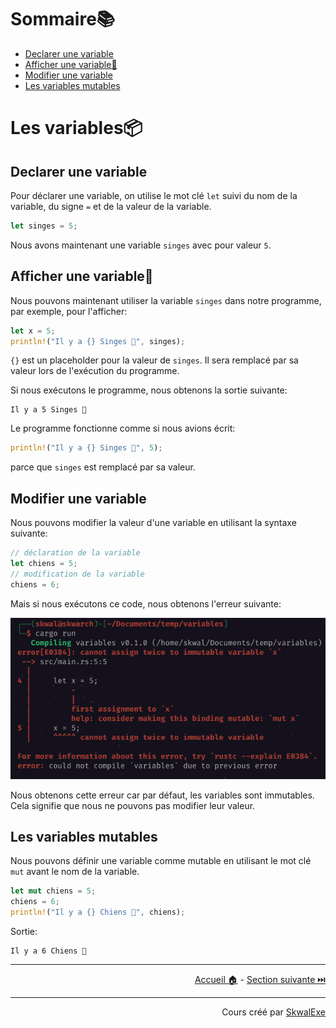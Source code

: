 # Sommaire📚

- [Declarer une variable](#declarer-une-variable)
- [Afficher une variable💬](#afficher-une-variable)
- [Modifier une variable](#modifier-une-variable)
- [Les variables mutables](#les-variables-mutables)

# Les variables📦

## Declarer une variable

Pour déclarer une variable, on utilise le mot clé `let` suivi du nom de la variable, du signe `=` et de la valeur de la variable.

```rust
let singes = 5;
```

Nous avons maintenant une variable  `singes` avec pour valeur `5`.

## Afficher une variable💬

Nous pouvons maintenant utiliser la variable `singes` dans notre programme, par exemple, pour l'afficher:

```rust
let x = 5;
println!("Il y a {} Singes 🐒", singes);
```

`{}` est un placeholder pour la valeur de `singes`. Il sera remplacé par sa valeur lors de l'exécution du programme.

Si nous exécutons le programme, nous obtenons la sortie suivante:

```
Il y a 5 Singes 🐒
```

Le programme fonctionne comme si nous avions écrit:

```rust
println!("Il y a {} Singes 🐒", 5);
```

parce que `singes` est remplacé par sa valeur.

## Modifier une variable

Nous pouvons modifier la valeur d'une variable en utilisant la syntaxe suivante:

```rust 
// déclaration de la variable
let chiens = 5;
// modification de la variable
chiens = 6;
```

Mais si nous exécutons ce code, nous obtenons l'erreur suivante:

![](1.png)

Nous obtenons cette erreur car par défaut, les variables sont immutables. Cela signifie que nous ne pouvons pas modifier leur valeur.

## Les variables mutables

Nous pouvons définir une variable comme mutable en utilisant le mot clé `mut` avant le nom de la variable.

```rust
let mut chiens = 5;
chiens = 6;
println!("Il y a {} Chiens 🐶", chiens);
```

Sortie:

```
Il y a 6 Chiens 🐶
```

---

<p align="right"><a href="../..">Accueil 🏠</a> - <a href="../les-types-de-donnees">Section suivante ⏭️</a></p>

---

<p align="right">Cours créé par <a href="https://github.com/SkwalExe/" target="_blank">SkwalExe</a></p>